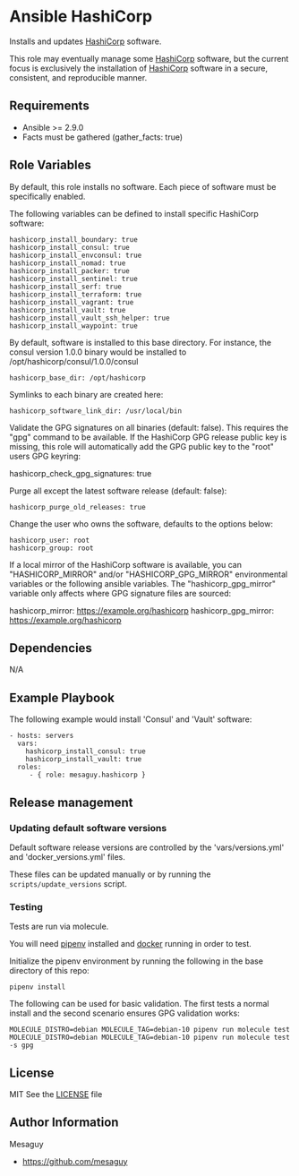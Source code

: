# Ansible HashiCorp

Installs and updates [HashiCorp](https://www.hashicorp.com) software.

This role may eventually manage some [HashiCorp](https://www.hashicorp.com) software, but the current focus is exclusively the installation of [HashiCorp](https://www.hashicorp.com) software in a secure, consistent, and reproducible manner.

## Requirements

- Ansible >= 2.9.0
- Facts must be gathered (gather_facts: true)

## Role Variables

By default, this role installs no software. Each piece of software must be specifically enabled.

The following variables can be defined to install specific HashiCorp software:

    hashicorp_install_boundary: true
    hashicorp_install_consul: true
    hashicorp_install_envconsul: true
    hashicorp_install_nomad: true
    hashicorp_install_packer: true
    hashicorp_install_sentinel: true
    hashicorp_install_serf: true
    hashicorp_install_terraform: true
    hashicorp_install_vagrant: true
    hashicorp_install_vault: true
    hashicorp_install_vault_ssh_helper: true
    hashicorp_install_waypoint: true

By default, software is installed to this base directory. For instance, the consul version 1.0.0 binary would be installed to /opt/hashicorp/consul/1.0.0/consul

    hashicorp_base_dir: /opt/hashicorp

Symlinks to each binary are created here:

    hashicorp_software_link_dir: /usr/local/bin

Validate the GPG signatures on all binaries (default: false). This requires the "gpg" command to be available. If the HashiCorp GPG release public key is missing, this role will automatically add the GPG public key to the "root" users GPG keyring:

   hashicorp_check_gpg_signatures: true

Purge all except the latest software release (default: false):

    hashicorp_purge_old_releases: true


Change the user who owns the software, defaults to the options below:

    hashicorp_user: root
    hashicorp_group: root

If a local mirror of the HashiCorp software is available, you can "HASHICORP_MIRROR" and/or "HASHICORP_GPG_MIRROR" environmental variables or the following ansible variables. The "hashicorp_gpg_mirror" variable only affects where GPG signature files are sourced:

   hashicorp_mirror: https://example.org/hashicorp
   hashicorp_gpg_mirror: https://example.org/hashicorp

## Dependencies

N/A

## Example Playbook


The following example would install 'Consul' and 'Vault' software:

    - hosts: servers
      vars:
        hashicorp_install_consul: true
        hashicorp_install_vault: true
      roles:
         - { role: mesaguy.hashicorp }

## Release management
### Updating default software versions

Default software release versions are controlled by the 'vars/versions.yml' and 'docker_versions.yml' files.

These files can be updated manually or by running the ```scripts/update_versions``` script.

### Testing
Tests are run via molecule.

You will need [pipenv](https://pipenv.pypa.io) installed and [docker](https://www.docker.com) running in order to test.

Initialize the pipenv environment by running the following in the base directory of this repo:

    pipenv install

The following can be used for basic validation. The first tests a normal install and the second scenario ensures GPG validation works:

    MOLECULE_DISTRO=debian MOLECULE_TAG=debian-10 pipenv run molecule test
    MOLECULE_DISTRO=debian MOLECULE_TAG=debian-10 pipenv run molecule test -s gpg

## License

MIT
See the [LICENSE](https://github.com/mesaguy/ansible-hashicorp/blob/master/LICENSE) file

## Author Information

Mesaguy
 - https://github.com/mesaguy
